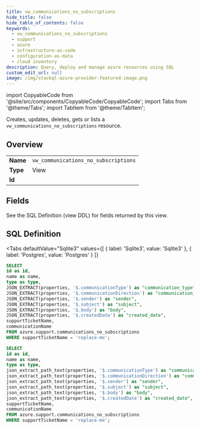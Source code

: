 ```yaml
--- 
title: vw_communications_no_subscriptions
hide_title: false
hide_table_of_contents: false
keywords:
  - vw_communications_no_subscriptions
  - support
  - azure
  - infrastructure-as-code
  - configuration-as-data
  - cloud inventory
description: Query, deploy and manage azure resources using SQL
custom_edit_url: null
image: /img/stackql-azure-provider-featured-image.png
---
```


import CopyableCode from '@site/src/components/CopyableCode/CopyableCode';
import Tabs from '@theme/Tabs';
import TabItem from '@theme/TabItem';

Creates, updates, deletes, gets or lists a <code>vw_communications_no_subscriptions</code> resource.

## Overview
<table><tbody>
<tr><td><b>Name</b></td><td><code>vw_communications_no_subscriptions</code></td></tr>
<tr><td><b>Type</b></td><td>View</td></tr>
<tr><td><b>Id</b></td><td><CopyableCode code="azure.support.vw_communications_no_subscriptions" /></td></tr>
</tbody></table>

## Fields

See the SQL Definition (view DDL) for fields returned by this view.

## SQL Definition

<Tabs
defaultValue="Sqlite3"
values={[
{ label: 'Sqlite3', value: 'Sqlite3' },
{ label: 'Postgres', value: 'Postgres' }
]}
>
<TabItem value="Sqlite3">

```sql
SELECT
id as id,
name as name,
type as type,
JSON_EXTRACT(properties, '$.communicationType') as "communication_type",
JSON_EXTRACT(properties, '$.communicationDirection') as "communication_direction",
JSON_EXTRACT(properties, '$.sender') as "sender",
JSON_EXTRACT(properties, '$.subject') as "subject",
JSON_EXTRACT(properties, '$.body') as "body",
JSON_EXTRACT(properties, '$.createdDate') as "created_date",
supportTicketName,
communicationName
FROM azure.support.communications_no_subscriptions
WHERE supportTicketName = 'replace-me';
```

</TabItem>
<TabItem value="Postgres">

```sql
SELECT
id as id,
name as name,
type as type,
json_extract_path_text(properties, '$.communicationType') as "communication_type",
json_extract_path_text(properties, '$.communicationDirection') as "communication_direction",
json_extract_path_text(properties, '$.sender') as "sender",
json_extract_path_text(properties, '$.subject') as "subject",
json_extract_path_text(properties, '$.body') as "body",
json_extract_path_text(properties, '$.createdDate') as "created_date",
supportTicketName,
communicationName
FROM azure.support.communications_no_subscriptions
WHERE supportTicketName = 'replace-me';
```

</TabItem>
</Tabs>
